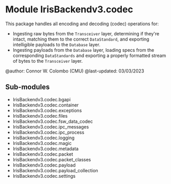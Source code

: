 Module IrisBackendv3.codec
==========================
This package handles all encoding and decoding (codec) operations for:
- Ingesting raw bytes from the `Transceiver` layer, determining if they're 
intact, matching them to the correct `DataStandard`, and exporting intelligible 
payloads to the `Database` layer.
- Ingesting payloads from the `Database` layer, loading specs from the
corresponding `DataStandards` and exporting a properly formatted stream of bytes 
to the `Transceiver` layer.

@author: Connor W. Colombo (CMU)
@last-updated: 03/03/2023

Sub-modules
-----------
* IrisBackendv3.codec.bgapi
* IrisBackendv3.codec.container
* IrisBackendv3.codec.exceptions
* IrisBackendv3.codec.files
* IrisBackendv3.codec.fsw_data_codec
* IrisBackendv3.codec.ipc_messages
* IrisBackendv3.codec.ipc_process
* IrisBackendv3.codec.logging
* IrisBackendv3.codec.magic
* IrisBackendv3.codec.metadata
* IrisBackendv3.codec.packet
* IrisBackendv3.codec.packet_classes
* IrisBackendv3.codec.payload
* IrisBackendv3.codec.payload_collection
* IrisBackendv3.codec.settings